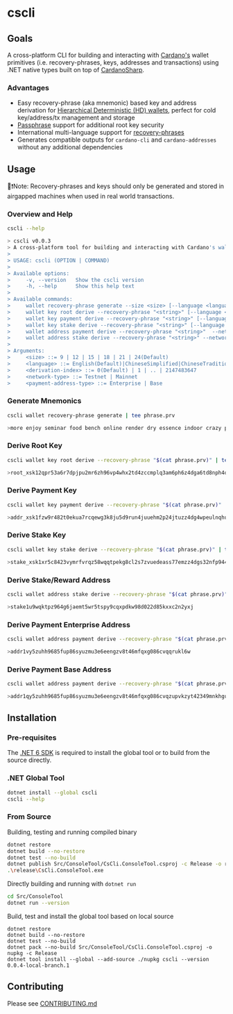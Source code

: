 # cscli

## Goals
A cross-platform CLI for building and interacting with [Cardano's](https://developers.cardano.org/) wallet primitives (i.e. recovery-phrases, keys, addresses and transactions) 
using .NET native types built on top of [CardanoSharp](https://github.com/CardanoSharp/cardanosharp-wallet).

### Advantages
 - Easy recovery-phrase (aka mnemonic) based key and address derivation for [Hierarchical Deterministic (HD) wallets](https://github.com/bitcoin/bips/blob/master/bip-0044.mediawiki), perfect for cold key/address/tx management and storage
 - [Passphrase](https://vault12.com/securemycrypto/crypto-security-basics/what-is-a-passphrase/passphrases-increase-your-protection-and-your-risk) support for additional root key security
 - International multi-language support for [recovery-phrases](https://github.com/bitcoin/bips/blob/master/bip-0039.mediawiki)
 - Generates compatible outputs for `cardano-cli` and `cardano-addresses` without any additional dependencies

## Usage

📝❗Note: Recovery-phrases and keys should only be generated and stored in airgapped machines when used in real world transactions.

### Overview and Help
```bash
cscli --help

> cscli v0.0.3
> A cross-platform tool for building and interacting with Cardano's wallet primitives (i.e. recovery-phrases, keys, addresses and transactions).
> 
> USAGE: cscli (OPTION | COMMAND)
> 
> Available options:
>     -v, --version   Show the cscli version
>     -h, --help      Show this help text
> 
> Available commands:
>     wallet recovery-phrase generate --size <size> [--language <language>]
>     wallet key root derive --recovery-phrase "<string>" [--language <language>] [--passphrase "<string>"]
>     wallet key payment derive --recovery-phrase "<string>" [--language <language>] [--passphrase "<string>"] [--account-index <derivation-index>] [--address-index <derivation-index>] [--verification-key-file <string>] [--signing-key-file <string>]
>     wallet key stake derive --recovery-phrase "<string>" [--language <language>] [--passphrase "<string>"] [--account-index <derivation-index>] [--address-index <derivation-index>] [--verification-key-file <string>] [--signing-key-file <string>]
>     wallet address payment derive --recovery-phrase "<string>"  --network-type <network-type> --payment-address-type <payment-address-type> [--language <language>] [--passphrase "<string>"] [--account-index <derivation-index>] [--address-index <derivation-index>] [--stake-account-index <derivation-index>] [--stake-address-index <derivation-index>]
>     wallet address stake derive --recovery-phrase "<string>" --network-type <network-type> [--language <language>] [--passphrase "<string>"] [--account-index <derivation-index>] [--address-index <derivation-index>]
> 
> Arguments:
>     <size> ::= 9 | 12 | 15 | 18 | 21 | 24(Default)
>     <language> ::= English(Default)|ChineseSimplified|ChineseTraditional|French|Italian|Japanese|Korean|Spanish|Czech|Portuguese
>     <derivation-index> ::= 0(Default) | 1 | .. | 2147483647
>     <network-type> ::= Testnet | Mainnet
>     <payment-address-type> ::= Enterprise | Base
```

### Generate Mnemonics
```bash
cscli wallet recovery-phrase generate | tee phrase.prv

>more enjoy seminar food bench online render dry essence indoor crazy page eight fragile mango zoo burger exhibit crouch drop rocket property alter uphold
```

### Derive Root Key
```bash
cscli wallet key root derive --recovery-phrase "$(cat phrase.prv)" | tee root.xsk

>root_xsk12qpr53a6r7dpjpu2mr6zh96vp4whx2td4zccmplq3am6ph6z4dga6td8nph4qpcnlkdcjkd96p83t23mplvh2w42n6yc3urav8qgph3d9az6lc0px7xq7sau4r4dsfp9h0syfkhge8e6muhd69vz9j6fggdhgd4e
```

### Derive Payment Key
```bash
cscli wallet key payment derive --recovery-phrase "$(cat phrase.prv)" | tee pay00.xsk

>addr_xsk1fzw9r482t0ekua7rcqewg3k8ju5d9run4juuehm2p24jtuzz4dg4wpeulnqhualvtx9lyy7u0h9pdjvmyhxdhzsyy49szs6y8c9zwfp0eqyrqyl290e6dr0q3fvngmsjn4aask9jjr6q34juh25hczw3euust0dw
```

### Derive Stake Key
```bash
cscli wallet key stake derive --recovery-phrase "$(cat phrase.prv)" | tee stake00.xsk

>stake_xsk1xr5c8423vymrfvrqz58wqqtpekg8cl2s7zvuedeass77emzz4dgs32nfp944ljxw86h7wkxcrut8gr8qmql8gvc9slc8nj9x47a6jtaqqxf9ywd4wfhrzv4c54vcjp827fytdzrxs3gdh5f0a0s7hcf8a5e4ay8g
```

### Derive Stake/Reward Address
```bash
cscli wallet address stake derive --recovery-phrase "$(cat phrase.prv)" --network-tag Mainnet 

>stake1u9wqktpz964g6jaemt5wr5tspy9cqxpdkw98d022d85kxxc2n2yxj
```

### Derive Payment Enterprise Address
```bash
cscli wallet address payment derive --recovery-phrase "$(cat phrase.prv)" --payment-address-type Enterprise --network-tag Mainnet | tee pay00.addr

>addr1vy5zuhh9685fup86syuzmu3e6eengzv8t46mfqxg086cvqqrukl6w
```

### Derive Payment Base Address
```bash
cscli wallet address payment derive --recovery-phrase "$(cat phrase.prv)" --payment-address-type Base --network-tag Mainnet | tee pay0000.addr

>addr1qy5zuhh9685fup86syuzmu3e6eengzv8t46mfqxg086cvqzupvkzyt42349mnkhgu8ghqzgtsqvzmvu2w675560fvvdspma4ht
```

## Installation

### Pre-requisites
The [.NET 6 SDK](https://dotnet.microsoft.com/download/dotnet/6.0) is required to install the global tool 
or to build from the source directly.

### .NET Global Tool

```bash
dotnet install --global cscli
cscli --help
```

### From Source
Building, testing and running compiled binary
```bash
dotnet restore
dotnet build --no-restore
dotnet test --no-build
dotnet publish Src/ConsoleTool/CsCli.ConsoleTool.csproj -c Release -o release --nologo
.\release\CsCli.ConsoleTool.exe
```

Directly building and running with `dotnet run`
```bash
cd Src/ConsoleTool
dotnet run --version
```

Build, test and install the global tool based on local source
```
dotnet restore
dotnet build --no-restore
dotnet test --no-build
dotnet pack --no-build Src/ConsoleTool/CsCli.ConsoleTool.csproj -o nupkg -c Release
dotnet tool install --global --add-source ./nupkg cscli --version 0.0.4-local-branch.1
```

## Contributing
Please see [CONTRIBUTING.md](./CONTRIBUTING.md)
